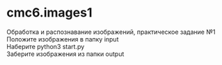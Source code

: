 # cmc6.images1
Обработка и распознавание изображений, практическое задание №1  
Положите изображения в папку input  
Наберите python3 start.py  
Заберите изображения из папки output  
